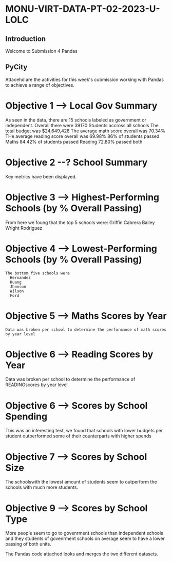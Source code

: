 # MONU-VIRT-DATA-PT-02-2023-U-LOLC

## Introduction

Welcome to Submission 4 Pandas

## PyCity

Attacehd are the activities for this week's cubmission working with Pandas to achieve a range of objectives. 

# Objective 1 --> Local Gov Summary
  As seen in the data, there are 15 schools labeled as government or independent. 
  Overall there were 39170 Students accross all schools
  The total budget was $24,649,428
  The average math score overall was 70.34%
  THe average reading score overall was 69.98%
  86% of students passed Maths
  84.42% of students passed Reading
  72.80% passed both
  
  
  
# Objective 2 --? School Summary
  Key metrics have been displayed. 

    
  
# Objective 3 --> Highest-Performing Schools (by % Overall Passing)
  From here we foung that the top 5 schools were: 
      Griffin
      Cabrera
      Bailey
      Wright
      Rodriguez

# Objective 4 --> Lowest-Performing Schools (by % Overall Passing)

    The bottom five schools were 
      Hernandez
      Huang
      Jhonson
      Wilson
      Ford
      
# Objective 5 --> Maths Scores by Year
    Data was broken per school to determine the performance of math scores by year level

# Objective 6 --> Reading Scores by Year
   Data was broken per school to determine the performance of READINGscores by year level

# Objective 6 --> Scores by School Spending
  This was an interesting test, we found that schools with lower budgets per student outperformed some of their counterparts with higher spends
  
  

# Objective 7 --> Scores by School Size

  The schoolswith the lowest amount of students seem to outperform the schools with much more students. 
  
# Objective 9 --> Scores by School Type

  More people seem to go to govenrment schools than independent schools and they students of govenrment schools on average seem to have a lower passing of both units. 


The Pandas code attached looks and merges the two different datasets.





